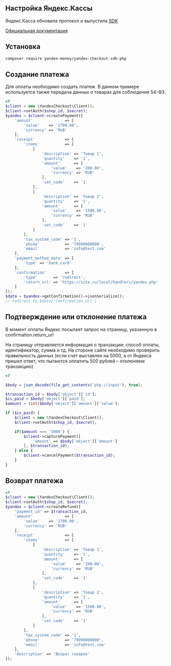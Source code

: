 ## Настройка Яндекс.Кассы

Яндекс.Касса обновила протокол и выпустила [SDK](https://github.com/yandex-money/yandex-checkout-sdk-php)

[Официальная документация](https://kassa.yandex.ru/docs/guides/)

## Установка

````bash
composer require yandex-money/yandex-checkout-sdk-php
````

## Создание платежа

Для оплаты необходимо создать платеж. 
В данном примере используется также передача данных о товарах для соблюдения 54-ФЗ.

````php
<?
$client = new \YandexCheckout\Client();
$client->setAuth($shop_id, $secret);
$yandex = $client->createPayment([
    'amount'              => [
        'value'    => '1700.00',
        'currency' => 'RUB'
    ],
    'receipt'             => [
        'items'           => [
            [
                'description' => 'Товар 1',
                'quantity'    => '1',
                'amount'      => [
                    'value'    => '200.00',
                    'currency' => 'RUB'
                ],
                'vat_code'    => '1'
            ],
            [
                'description' => 'Товар 2',
                'quantity'    => '1',
                'amount'      => [
                    'value'    => '1500.00',
                    'currency' => 'RUB'
                ],
                'vat_code'    => '1'
            ]
        ],
        'tax_system_code' => '1',
        'phone'           => '79990000000',
        'email'           => 'info@test.com'
    ],
    'payment_method_data' => [
        'type' => 'bank_card'
    ],
    'confirmation'        => [
        'type'       => 'redirect',
        'return_url' => 'https://site.ru/local/handlers/yandex.php'
    ]
]);
$data = $yandex->getConfirmation()->jsonSerialize();
// redirect to $data['confirmation_url']
````

## Подтверждение или отклонение платежа
В момент оплаты Яндекс посылает запрос на страницу, указанную в confirmation.return_url

На страницу отправляется информация о транзакции: способ оплаты, идентификатор, сумма и тд.
На стороне сайте необходимо проверить правильность данных (если счет выставлен на 5000, а от Яндекса пришел ответ, что пытаются оплатить 500 рублей – отклюняем транзакцию)

````php
<?

$body = json_decode(file_get_contents('php://input'), true);

$transaction_id = $body['object']['id'];
$is_paid = $body['object']['paid'];
$amount = (int)$body['object']['amount']['value'];

if ($is_paid) {
    $client = new \YandexCheckout\Client();
    $client->setAuth($shop_id, $secret);

    if($amount === '5000') {
        $client->capturePayment([
            'amount' => $body['object']['amount']
        ], $transaction_id);
    } else {
        $client->cancelPayment($transaction_id);
    }
}
````

## Возврат платежа

````php
<?
$client = new \YandexCheckout\Client();
$client->setAuth($shop_id, $secret);
$yandex = $client->createRefund([
    'payment_id' => $transaction_id,
    'amount'              => [
        'value'    => '1700.00',
        'currency' => 'RUB'
    ],
    'receipt'             => [
        'items'           => [
            [
                'description' => 'Товар 1',
                'quantity'    => '1',
                'amount'      => [
                    'value'    => '200.00',
                    'currency' => 'RUB'
                ],
                'vat_code'    => '1'
            ],
            [
                'description' => 'Товар 2',
                'quantity'    => '1',
                'amount'      => [
                    'value'    => '1500.00',
                    'currency' => 'RUB'
                ],
                'vat_code'    => '1'
            ]
        ],
        'tax_system_code' => '1',
        'phone'           => '79990000000',
        'email'           => 'info@test.com'
    ],
    'description' => 'Возрат товаров'
]);
````